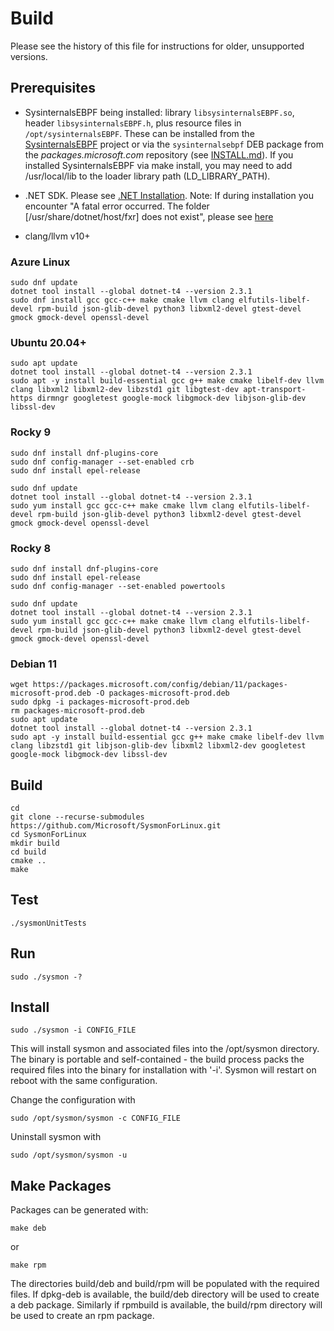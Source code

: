 # Build
Please see the history of this file for instructions for older, unsupported versions.

## Prerequisites
- SysinternalsEBPF being installed:
library `libsysinternalsEBPF.so`, header `libsysinternalsEBPF.h`, plus
resource files in `/opt/sysinternalsEBPF`. These can be installed from
the
[SysinternalsEBPF](https://github.com/Microsoft/SysinternalsEBPF)
project or via the `sysinternalsebpf` DEB package from the
_packages.microsoft.com_ repository (see [INSTALL.md](INSTALL.md)).
If you installed SysinternalsEBPF via make install, you may need to add /usr/local/lib to the loader library path (LD_LIBRARY_PATH).

- .NET SDK. Please see [.NET Installation](https://learn.microsoft.com/en-us/dotnet/core/install/linux). Note: If during installation you encounter "A fatal error occurred. The folder [/usr/share/dotnet/host/fxr] does not exist", please see [here](https://stackoverflow.com/questions/73753672/a-fatal-error-occurred-the-folder-usr-share-dotnet-host-fxr-does-not-exist)

- clang/llvm v10+

### Azure Linux
```
sudo dnf update
dotnet tool install --global dotnet-t4 --version 2.3.1
sudo dnf install gcc gcc-c++ make cmake llvm clang elfutils-libelf-devel rpm-build json-glib-devel python3 libxml2-devel gtest-devel gmock gmock-devel openssl-devel
```

### Ubuntu 20.04+
```
sudo apt update
dotnet tool install --global dotnet-t4 --version 2.3.1
sudo apt -y install build-essential gcc g++ make cmake libelf-dev llvm clang libxml2 libxml2-dev libzstd1 git libgtest-dev apt-transport-https dirmngr googletest google-mock libgmock-dev libjson-glib-dev libssl-dev
```

### Rocky 9
```
sudo dnf install dnf-plugins-core
sudo dnf config-manager --set-enabled crb
sudo dnf install epel-release

sudo dnf update
dotnet tool install --global dotnet-t4 --version 2.3.1
sudo yum install gcc gcc-c++ make cmake llvm clang elfutils-libelf-devel rpm-build json-glib-devel python3 libxml2-devel gtest-devel gmock gmock-devel openssl-devel
```

### Rocky 8
```
sudo dnf install dnf-plugins-core
sudo dnf install epel-release
sudo dnf config-manager --set-enabled powertools

sudo dnf update
dotnet tool install --global dotnet-t4 --version 2.3.1
sudo yum install gcc gcc-c++ make cmake llvm clang elfutils-libelf-devel rpm-build json-glib-devel python3 libxml2-devel gtest-devel gmock gmock-devel openssl-devel
```

### Debian 11
```
wget https://packages.microsoft.com/config/debian/11/packages-microsoft-prod.deb -O packages-microsoft-prod.deb
sudo dpkg -i packages-microsoft-prod.deb
rm packages-microsoft-prod.deb
sudo apt update
dotnet tool install --global dotnet-t4 --version 2.3.1
sudo apt -y install build-essential gcc g++ make cmake libelf-dev llvm clang libzstd1 git libjson-glib-dev libxml2 libxml2-dev googletest google-mock libgmock-dev libssl-dev
```

## Build
```
cd
git clone --recurse-submodules https://github.com/Microsoft/SysmonForLinux.git
cd SysmonForLinux
mkdir build
cd build
cmake ..
make
```

## Test
```
./sysmonUnitTests
```

## Run
```
sudo ./sysmon -?
```

## Install
```
sudo ./sysmon -i CONFIG_FILE
```
This will install sysmon and associated files into the /opt/sysmon directory.
The binary is portable and self-contained - the build process packs the
required files into the binary for installation with '-i'. Sysmon will restart
on reboot with the same configuration.

Change the configuration with
```
sudo /opt/sysmon/sysmon -c CONFIG_FILE
```

Uninstall sysmon with
```
sudo /opt/sysmon/sysmon -u
```

## Make Packages
Packages can be generated with:
```
make deb
```
or
```
make rpm
```

The directories build/deb and build/rpm will be populated with the required
files. If dpkg-deb is available, the build/deb directory will be used to create
a deb package. Similarly if rpmbuild is available, the build/rpm directory will
be used to create an rpm package.
